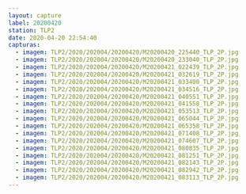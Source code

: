 ```yaml
---
layout: capture
label: 20200420
station: TLP2
date: 2020-04-20 22:54:40
capturas:
  - imagem: TLP2/2020/202004/20200420/M20200420_225440_TLP_2P.jpg
  - imagem: TLP2/2020/202004/20200420/M20200420_233040_TLP_2P.jpg
  - imagem: TLP2/2020/202004/20200420/M20200421_022439_TLP_2P.jpg
  - imagem: TLP2/2020/202004/20200420/M20200421_032619_TLP_2P.jpg
  - imagem: TLP2/2020/202004/20200420/M20200421_033400_TLP_2P.jpg
  - imagem: TLP2/2020/202004/20200420/M20200421_034516_TLP_2P.jpg
  - imagem: TLP2/2020/202004/20200420/M20200421_040551_TLP_2P.jpg
  - imagem: TLP2/2020/202004/20200420/M20200421_041558_TLP_2P.jpg
  - imagem: TLP2/2020/202004/20200420/M20200421_053513_TLP_2P.jpg
  - imagem: TLP2/2020/202004/20200420/M20200421_065044_TLP_2P.jpg
  - imagem: TLP2/2020/202004/20200420/M20200421_065358_TLP_2P.jpg
  - imagem: TLP2/2020/202004/20200420/M20200421_071408_TLP_2P.jpg
  - imagem: TLP2/2020/202004/20200420/M20200421_074607_TLP_2P.jpg
  - imagem: TLP2/2020/202004/20200420/M20200421_080835_TLP_2P.jpg
  - imagem: TLP2/2020/202004/20200420/M20200421_081251_TLP_2P.jpg
  - imagem: TLP2/2020/202004/20200420/M20200421_082143_TLP_2P.jpg
  - imagem: TLP2/2020/202004/20200420/M20200421_082942_TLP_2P.jpg
  - imagem: TLP2/2020/202004/20200420/M20200421_083113_TLP_2P.jpg
---
```

